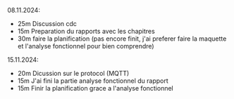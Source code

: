 08.11.2024:
- 25m Discussion cdc
- 15m Preparation du rapports avec les chapitres
- 30m faire la planification (pas encore finit, j'ai preferer faire la maquette et l'analyse fonctionnel pour bien comprendre)

15.11.2024: 
- 20m Dicussion sur le protocol (MQTT)
- 15m J'ai fini la partie analyse fonctionnel du rapport
- 15m Finir la planification grace a l'analyse fonctionnel